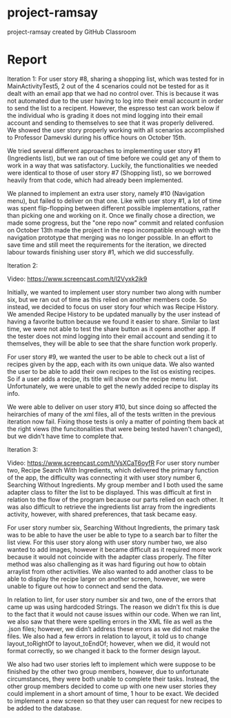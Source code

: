 # project-ramsay
project-ramsay created by GitHub Classroom


# Report
Iteration 1:
For user story #8, sharing a shopping list, which was tested for in MainActivityTest5, 2 out of the 4 scenarios could not be 
tested for as it dealt with an email app that we had no control over. This is because it was not automated due to the user 
having to log into their email account in order to send the list to a recipent. However, the espresso test can work below if 
the individual who is grading it does not mind logging into their email account and sending to themselves to see that it was
properly delivered. We showed the user story properly working with all scenarios accomplished to Professor Damevski during his 
office hours on October 15th.

We tried several different approaches to implementing user story #1 (Ingredients list), but we ran out of time before we could get any of them to work in a way that was satisfactory. Luckily, the functionalities we needed were identical to those of user story #7 (Shopping list), so we borrowed heavily from that code, which had already been implemented.

We planned to implement an extra user story, namely #10 (Navigation menu), but failed to deliver on that one. Like with user story #1, a lot of time was spent flip-flopping between different possible implementations, rather than picking one and working on it. Once we finally chose a direction, we made some progress, but the "one repo now" commit and related confusion on October 13th made the project in the repo incompatible enough with the navigation prototype that merging was no longer possible. In an effort to save time and still meet the requirements for the iteration, we directed labour towards finishing user story #1, which we did successfully.

Iteration 2:

Video: https://www.screencast.com/t/l2Vyxk2jk9

Initially, we wanted to implement user story number two along with number six, but we ran out of time as this relied on another members code. So instead, we decided to focus on user story four which was Recipe History. We amended Recipe History to be updated manually by the user instead of having a favorite button because we found it easier to share. Similar to last time, we were not able to test the share button as it opens another app. If the tester does not mind logging into their email account and sending it to themselves, they will be able to see that the share function work properly. 

For user story #9, we wanted the user to be able to check out a list of recipes given by the app, each with its own unique data. We also wanted the user to be able to add their own recipes to the list os existing recipes. So if a user adds a recipe, its title will show on the recipe menu list. Unfortunately, we were unable to get the newly added recipe to display its info. 

We were able to deliver on user story #10, but since doing so affected the heirarchies of many of the xml files, all of the tests written in the previous iteration now fail. Fixing those tests is only a matter of pointing them back at the right views (the funcitonalities that were being tested haven't changed), but we didn't have time to complete that.


Iteration 3:

Video: https://www.screencast.com/t/VsXCaT6oyfR
For user story number two, Recipe Search With Ingredients, which delivered the primary function of the app, the difficulty was connecting it with user story number 6, Searching Without Ingredients. My group member and I both used the same adapter class to filter the list to be displayed. This was difficult at first in relation to the flow of the program because our parts relied on each other. It was also difficult to retrieve the ingredients list array from the ingredients activity, however, with shared preferences, that task became easy. 

For user story number six, Searching Without Ingredients, the primary task was to be able to have the user be able to type to a search bar to filter the list view. For this user story along with user story number two, we also wanted to add images, however it became difficult as it required more work because it would not coincide with the adapter class properly. The filter method was also challenging as it was hard figuring out how to obtain arraylist from other activities. We also wanted to add another class to be able to display the recipe larger on another screen, however, we were unable to figure out how to connect and send the data. 

In relation to lint, for user story number six and two, one of the errors that came up was using hardcoded Strings. The reason we didn’t fix this is due to the fact that it would not cause issues within our code. When we ran lint, we also saw that there were spelling errors in the XML file as well as the .json files; however, we didn’t address these errors as we did not make the files. We also had a few errors in relation to layout, it told us to change layout_toRightOf to layout_toEndOf; however, when we did, it would not format correctly, so we changed it back to the former design layout. 

We also had two user stories left to implement which were suppose to be finished by the other two group members, however, due to unfortunate circumstances, they were both unable to complete their tasks. Instead, the other group members decided to come up with one new user stories they could implement in a short amount of time, 1 hour to be exact. We decided to implement a new screen so that they user can request for new recipes to be added to the database. 





